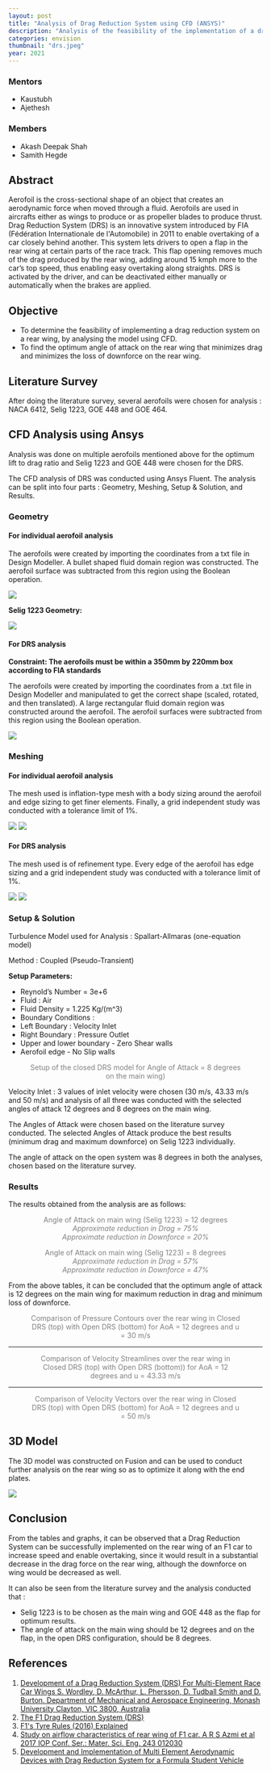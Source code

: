```yaml
---
layout: post
title: "Analysis of Drag Reduction System using CFD (ANSYS)"
description: "Analysis of the feasibility of the implementation of a drag reduction  system on the rear wing of a car using CFD ANSYS"
categories: envision
thumbnail: "drs.jpeg"
year: 2021
---
```


### Mentors
* Kaustubh
* Ajethesh


### Members
* Akash Deepak Shah
* Samith Hegde

## Abstract

Aerofoil is the cross-sectional shape of an object that creates an aerodynamic force when moved through a fluid.
Aerofoils are used in aircrafts either as wings to produce or as propeller blades to produce thrust.
Drag Reduction System (DRS) is an innovative system introduced by FIA (Fédération Internationale de l'Automobile) in 2011 to enable overtaking of a car closely behind another. This system lets drivers to open a flap in the rear wing at certain parts of the race track. This flap opening removes much of the drag produced by the rear wing, adding around 15 kmph more to the car’s top speed, thus enabling easy overtaking along straights.
DRS is activated by the driver, and can be deactivated either manually or automatically when the brakes are applied.

## Objective
- To determine the feasibility of implementing a drag reduction system on a rear wing, by analysing the model using CFD.
- To find the optimum angle of attack on the rear wing that minimizes drag and minimizes the loss of downforce on the rear wing.


## Literature Survey


After doing the literature survey, several aerofoils were chosen for analysis : NACA 6412, Selig 1223, GOE 448 and GOE 464.


## CFD Analysis using Ansys

Analysis was done on multiple aerofoils mentioned above for the optimum lift to drag ratio and Selig 1223 and GOE 448 were chosen for the DRS.

The CFD analysis of DRS was conducted using Ansys Fluent. The analysis can be split
into four parts : Geometry, Meshing, Setup & Solution, and Results.


### Geometry


#### For individual aerofoil analysis


The aerofoils were created by importing the coordinates from a txt file in Design Modeller. A bullet shaped fluid domain region was constructed. The aerofoil surface was subtracted from this region using the Boolean operation.

![](/virtual-expo/assets/img/envision/piston/DRS_1.png)

**Selig 1223 Geometry:**

![](/virtual-expo/assets/img/envision/piston/DRS_2.png)

#### For DRS analysis

**Constraint: The aerofoils must be within a 350mm by 220mm box according to FIA standards**

The aerofoils were created by importing the coordinates from a .txt file in Design Modeller and manipulated to get the correct shape (scaled, rotated, and then translated). A large rectangular fluid domain region was constructed around the aerofoil. The aerofoil surfaces were subtracted from this region using the Boolean operation.

![](/virtual-expo/assets/img/envision/piston/drs-geometry.jpeg)

### Meshing

#### For individual aerofoil analysis

The mesh used is inflation-type mesh with a body sizing around the aerofoil and edge sizing to get finer elements. Finally, a grid independent study was conducted with a tolerance limit of 1%.

![](/virtual-expo/assets/img/envision/piston/DRS_7.png) 
![](/virtual-expo/assets/img/envision/piston/DRS_8.png)


#### For DRS analysis


The mesh used is of refinement type. Every edge of the aerofoil has edge sizing and a grid independent study was conducted with a tolerance limit of 1%.

![](/virtual-expo/assets/img/envision/piston/drs-mesh1.jpeg)
![](/virtual-expo/assets/img/envision/piston/drs-mesh2.jpeg)


### Setup & Solution


Turbulence Model used for Analysis : Spallart-Allmaras (one-equation model)

Method : Coupled (Pseudo-Transient)

**Setup Parameters:**

- Reynold’s Number = 3e+6
- Fluid : Air
- Fluid Density = 1.225 Kg/(m^3)
- Boundary Conditions :
- Left Boundary : Velocity Inlet
- Right Boundary : Pressure Outlet
- Upper and lower boundary - Zero Shear walls
- Aerofoil edge - No Slip walls

<figure class="image" style="text-align: center; color: gray;"><img src="/virtual-expo/assets/img/envision/piston/DRS_13.png" alt="">Setup of the closed DRS model for Angle of Attack = 8 degrees on the main wing)</figure>

Velocity Inlet : 3 values of inlet velocity were chosen (30 m/s, 43.33 m/s and 50 m/s) and analysis of all three was conducted with the selected angles of attack 12 degrees and 8 degrees on the main wing.

The Angles of Attack were chosen based on the literature survey conducted. The selected Angles of Attack produce the best results (minimum drag and maximum downforce) on Selig 1223 individually.

The angle of attack on the open system was 8 degrees in both the analyses, chosen based on the literature survey.

### Results


The results obtained from the analysis are as follows:

<figure class="image" style="text-align: center; color: gray;"><img src="/virtual-expo/assets/img/envision/piston/DRS_14.png" alt="">Angle of Attack on main wing (Selig 1223) = 12 degrees<br><em>Approximate reduction in Drag = 75%</em><br><em>Approximate reduction in Downforce = 20%</em></figure>

<figure class="image" style="text-align: center; color: gray;"><img src="/virtual-expo/assets/img/envision/piston/DRS_15.png" alt="">Angle of Attack on main wing (Selig 1223) = 8 degrees<br><em>Approximate reduction in Drag = 57%</em><br><em>Approximate reduction in Downforce = 47%</em></figure>

From the above tables, it can be concluded that the optimum angle of attack is 12 degrees on the main wing for maximum reduction in drag and minimum loss of downforce.

<figure class="image" style="text-align: center; color: gray;"><img src="/virtual-expo/assets/img/envision/piston/DRS_16.png" alt=""><img src="/virtual-expo/assets/img/envision/piston/DRS_17.png" alt="">Comparison of Pressure Contours over the rear wing in Closed DRS (top) with Open DRS (bottom) for AoA = 12 degrees and u = 30 m/s</figure>

<hr>

<figure class="image" style="text-align: center; color: gray;"><img src="/virtual-expo/assets/img/envision/piston/DRS_18.png" alt=""><img src="/virtual-expo/assets/img/envision/piston/DRS_19.png" alt="">Comparison of Velocity Streamlines over the rear wing in Closed DRS (top) with Open DRS (bottom)) for AoA = 12 degrees and u = 43.33 m/s</figure>

<hr>

<figure class="image" style="text-align: center; color: gray;"><img src="/virtual-expo/assets/img/envision/piston/DRS_20.png" alt=""><img src="/virtual-expo/assets/img/envision/piston/DRS_21.png" alt="">Comparison of Velocity Vectors over the rear wing in Closed DRS (top) with Open DRS (bottom) for AoA = 12 degrees and u = 50 m/s</figure>

## 3D Model

The 3D model was constructed on Fusion and can be used to conduct further analysis on the rear wing so as to optimize it along with the end plates.

![](/virtual-expo/assets/img/envision/piston/drs-3d-model.jpeg)

## Conclusion

From the tables and graphs, it can be observed that a Drag Reduction System can be successfully implemented on the rear wing of an F1 car to increase speed and enable overtaking, since it would result in a substantial decrease in the drag force on the rear wing, although the downforce on wing would be decreased as well.

It can also be seen from the literature survey and the analysis conducted that :

- Selig 1223 is to be chosen as the main wing and GOE 448 as the flap for optimum results.
- The angle of attack on the main wing should be 12 degrees and on the flap, in the open DRS configuration, should be 8 degrees.


## References

1. [Development of a Drag Reduction System (DRS) For Multi-Element Race Car Wings S. Wordley, D. McArthur, L. Phersson, D. Tudball Smith and D. Burton. Department of Mechanical and Aerospace Engineering, Monash University Clayton, VIC 3800, Australia](https://people.eng.unimelb.edu.au/imarusic/proceedings/19/387.pdf)
2. [The F1 Drag Reduction System (DRS)](https://www.linkedin.com/pulse/f1-drag-reduction-system-drs-patrick-hanley/)
3. [F1's Tyre Rules (2016) Explained](https://www.youtube.com/watch?v=kgERH1gWF1s&list=PLmDnFwFiSne7glk4sSO5OaVeVP_ggfvgF&ab_channel=ChainBear)
4. [Study on airflow characteristics of rear wing of F1 car. A R S Azmi et al 2017 IOP Conf. Ser.: Mater. Sci. Eng. 243 012030](https://www.researchgate.net/publication/320104460_Study_on_airflow_characteristics_of_rear_wing_of_F1_car)
5. [Development and Implementation of Multi Element Aerodynamic Devices with Drag Reduction System for a Formula Student Vehicle](https://drive.google.com/file/d/1oc6o_tRGWOaozSKG6Bgfh1DoeHJXNZde/view?usp=sharing)